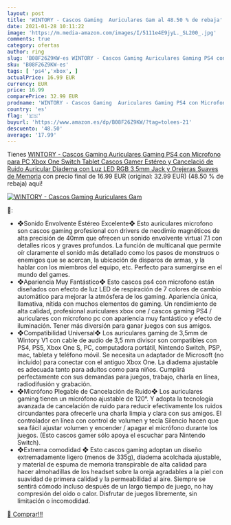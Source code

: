 ```yaml
---
layout: post
title: 'WINTORY - Cascos Gaming  Auriculares Gam al 48.50 % de rebaja'
date: 2021-01-28 10:11:22
image: 'https://m.media-amazon.com/images/I/5111e4E9jyL._SL200_.jpg'
comments: true
category: ofertas
author: ring
slug: 'B08F26Z9KW-es WINTORY - Cascos Gaming Auriculares Gaming PS4 con...'
sku: 'B08F26Z9KW-es'
tags: [ 'ps4','xbox', ]
actualPrice: 16.99 EUR
currency: EUR
price: 16.99
comparePrice: 32.99 EUR
prodname: 'WINTORY - Cascos Gaming  Auriculares Gaming PS4 con Microfono para PC Xbox One Switch Tablet Cascos Gamer Estéreo y Cancelació de Ruido  Auricular Diadema con Luz LED RGB 3.5mm Jack y Orejeras Suaves de Memoria'
country: 'es'
flag: '🇪🇸'
buyurl: 'https://www.amazon.es/dp/B08F26Z9KW/?tag=tolees-21'
descuento: '48.50'
average: '17.99'
---
```


Tienes [WINTORY - Cascos Gaming  Auriculares Gaming PS4 con Microfono para PC Xbox One Switch Tablet Cascos Gamer Estéreo y Cancelació de Ruido  Auricular Diadema con Luz LED RGB 3.5mm Jack y Orejeras Suaves de Memoria](https://www.amazon.es/dp/B08F26Z9KW/?tag=tolees-21) con precio final de  16.99 EUR (original: 32.99 EUR) (48.50 %  de rebaja) aqui!

[![WINTORY - Cascos Gaming  Auriculares Gam](https://m.media-amazon.com/images/I/5111e4E9jyL._SL200_.jpg)](https://www.amazon.es/dp/B08F26Z9KW/?tag=tolees-21)

🔎:

- ❖Sonido Envolvente Estéreo Excelente❖ Esto auriculares microfono son cascos gaming profesional con drivers de neodimio magnéticos de alta precisión de 40mm que ofrecen un sonido envolvente virtual 7.1 con detalles ricos y graves profundos. La función de multicanal que permite oír claramente el sonido más detallado como los pasos de monstruos o enemigos que se acercan, la ubicación de disparos de armas, y la hablar con los miembros del equipo, etc. Perfecto para sumergirse en el mundo del games.
- ❖Apariencia Muy Fantástico❖ Esto cascos ps4 con microfono están diseñados con efecto de luz LED de respiración de 7 colores de cambio automático para mejorar la atmósfera de los gaming. Apariencia única, llamativa, nítida con muchos elementos de gaming. Un rendimiento de alta calidad, profesional auriculares xbox one / cascos gaming PS4 / auriculares con microfono pc con apariencia muy fantástico y efecto de iluminación. Tener más diversión para ganar juegos con sus amigos.
- ❖Compatibilidad Universal❖ Los auriculares gaming de 3,5mm de Wintory V1 con cable de audio de 3,5 mm divisor son compatibles con PS4, PS5, Xbox One S, PC, computadora portátil, Nintendo Switch, PSP, mac, tableta y teléfono móvil. Se necesita un adaptador de Microsoft (no incluido) para conectar con el antiguo Xbox One. La diadema ajustable es adecuada tanto para adultos como para niños. Cumplirá perfectamente con sus demandas para juegos, trabajo, charla en línea, radiodifusión y grabación.
- ❖Micrófono Plegable de Cancelación de Ruido❖ Los auriculares gaming tienen un micrófono ajustable de 120°. Y adopta la tecnología avanzada de cancelación de ruido para reducir efectivamente los ruidos circundantes para ofrecerle una charla limpia y clara con sus amigos. El controlador en línea con control de volumen y tecla Silencio hacen que sea fácil ajustar volumen y encender / apagar el micrófono durante los juegos. (Esto cascos gamer sólo apoya el escuchar para Nintendo Switch).
- ❖Extrema comodidad ❖ Esto cascos gaming adoptan un diseño extremadamente ligero (menos de 335g), diadema acolchada ajustable, y material de espuma de memoria transpirable de alta calidad para hacer almohadillas de los headset sobre la oreja agradables a la piel con suavidad de primera calidad y la permeabilidad al aire. Siempre se sentirá cómodo incluso después de un largo tiempo de juego, no hay compresión del oído o calor. Disfrutar de juegos libremente, sin limitación o incomodidad.

[🛒 Comprar!!!](https://www.amazon.es/dp/B08F26Z9KW/?tag=tolees-21)
